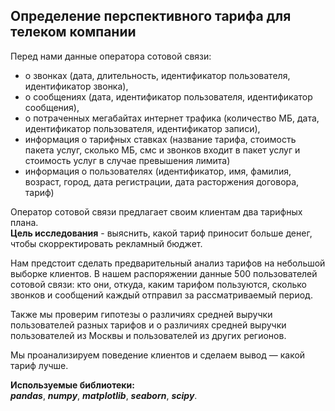 ## Определение перспективного тарифа для телеком компании  
  
Перед нами данные оператора сотовой связи:
  - о звонках (дата, длительность, идентификатор пользователя, идентификатор звонка),
  - о сообщениях (дата, идентификатор пользователя, идентификатор сообщения),
  - о потраченных мегабайтах интернет трафика (количество МБ, дата, идентификатор пользователя, идентификатор записи),
  - информация о тарифных ставках (название тарифа, стоимость пакета услуг, сколько МБ, смс и звонков входит в пакет услуг и стоимость услуг в случае превышения лимита)
  - информация о пользователях (идентификатор, имя, фамилия, возраст, город, дата регистрации, дата расторжения договора, тариф)  
    
Оператор сотовой связи предлагает своим клиентам два тарифных плана.  
**Цель исследования** - выяснить, какой тариф приносит больше денег, чтобы скорректировать рекламный бюджет.  

Нам предстоит сделать предварительный анализ тарифов на небольшой выборке клиентов. В нашем распоряжении данные 500 пользователей сотовой связи: кто они, откуда, каким тарифом пользуются, сколько звонков и сообщений каждый отправил за рассматриваемый период.  
  
Также мы проверим гипотезы о различиях средней выручки пользователей разных тарифов и о различиях средней выручки пользователей из Москвы и пользователей из других регионов.  
  
Мы проанализируем поведение клиентов и сделаем вывод — какой тариф лучше.
  
**Используемые библиотеки:**    
***pandas***, ***numpy***, ***matplotlib***, ***seaborn***, ***scipy***.

